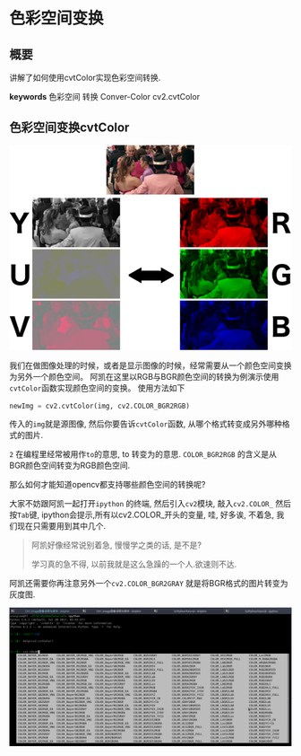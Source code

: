 # 色彩空间变换

## 概要
讲解了如何使用cvtColor实现色彩空间转换.

**keywords** 色彩空间  转换 Conver-Color cv2.cvtColor

## 色彩空间变换cvtColor

![rgb与yuv](./image/rgbyuv_tango.png)


我们在做图像处理的时候，或者是显示图像的时候，经常需要从一个颜色空间变换为另外一个颜色空间。
阿凯在这里以RGB与BGR颜色空间的转换为例演示使用`cvtColor`函数实现颜色空间的变换。
使用方法如下

```python
newImg = cv2.cvtColor(img, cv2.COLOR_BGR2RGB)
```

传入的`img`就是源图像, 然后你要告诉`cvtColor`函数, 从哪个格式转变成另外哪种格式的图片. 

`2` 在编程里经常被用作`to`的意思, to 转变为的意思. `COLOR_BGR2RGB` 的含义是从BGR颜色空间转变为RGB颜色空间.

那么如何才能知道opencv都支持哪些颜色空间的转换呢?

大家不妨跟阿凯一起打开`ipython` 的终端, 然后引入`cv2`模块, 敲入`cv2.COLOR_` 然后按`Tab`键,  ipython会提示,所有以cv2.COLOR_开头的变量, 哇, 好多诶, 不着急, 我们现在只需要用到其中几个.

> 阿凯好像经常说别着急, 慢慢学之类的话, 是不是?
>
> 学习真的急不得, 以前我就是这么急躁的一个人.欲速则不达. 

阿凯还需要你再注意另外一个`cv2.COLOR_BGR2GRAY` 就是将BGR格式的图片转变为灰度图.

![0120_color_space_cvt.png](./image/color-space-cvt.png)

